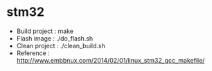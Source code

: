 # stm32
- Build project :
    make
- Flash image :
    ./do_flash.sh
- Clean project :
    ./clean_build.sh
- Reference :
    http://www.embbnux.com/2014/02/01/linux_stm32_gcc_makefile/
